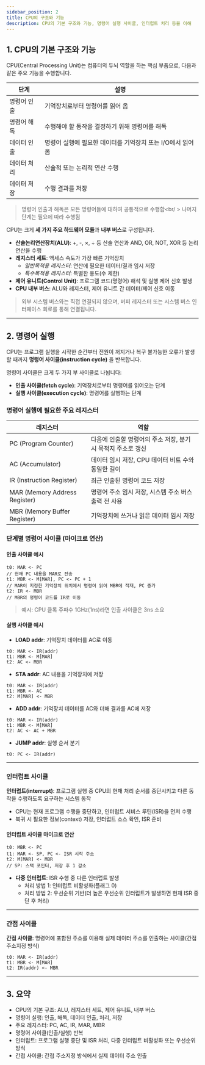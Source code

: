```yaml
---
sidebar_position: 2
title: CPU의 구조와 기능
description: CPU의 기본 구조와 기능, 명령어 실행 사이클, 인터럽트 처리 등을 이해
---
```


## 1. CPU의 기본 구조와 기능

CPU(Central Processing Unit)는 컴퓨터의 두뇌 역할을 하는 핵심 부품으로, 다음과 같은 주요 기능을 수행합니다.

| 단계        | 설명                                                       |
| ----------- | ---------------------------------------------------------- |
| 명령어 인출 | 기억장치로부터 명령어를 읽어 옴                            |
| 명령어 해독 | 수행해야 할 동작을 결정하기 위해 명령어를 해독             |
| 데이터 인출 | 명령어 실행에 필요한 데이터를 기억장치 또는 I/O에서 읽어옴 |
| 데이터 처리 | 산술적 또는 논리적 연산 수행                               |
| 데이터 저장 | 수행 결과를 저장                                           |

> 명령어 인출과 해독은 모든 명령어들에 대하여 공통적으로 수행함<br/ >
> 나머지 단계는 필요에 따라 수행됨

CPU는 크게 **세 가지 주요 하드웨어 모듈**과 **내부 버스**로 구성됩니다.

- **산술논리연산장치(ALU)**: +, -, ×, ÷ 등 산술 연산과 AND, OR, NOT, XOR 등 논리 연산을 수행
- **레지스터 세트**: 액세스 속도가 가장 빠른 기억장치
  - _일반목적용 레지스터_: 연산에 필요한 데이터/결과 임시 저장
  - _특수목적용 레지스터_: 특별한 용도(수 제한)
- **제어 유니트(Control Unit)**: 프로그램 코드(명령어) 해석 및 실행 제어 신호 발생
- **CPU 내부 버스**: ALU와 레지스터, 제어 유니트 간 데이터/제어 신호 이동

> 외부 시스템 버스와는 직접 연결되지 않으며, 버퍼 레지스터 또는 시스템 버스 인터페이스 회로를 통해 연결됩니다.

---

## 2. 명령어 실행

CPU는 프로그램 실행을 시작한 순간부터 전원이 꺼지거나 복구 불가능한 오류가 발생할 때까지 **명령어 사이클(instruction cycle)** 을 반복합니다.

명령어 사이클은 크게 두 가지 부 사이클로 나뉩니다:

- **인출 사이클(fetch cycle)**: 기억장치로부터 명령어를 읽어오는 단계
- **실행 사이클(execution cycle)**: 명령어를 실행하는 단계

### 명령어 실행에 필요한 주요 레지스터

| 레지스터                      | 역할                                                         |
| ----------------------------- | ------------------------------------------------------------ |
| PC (Program Counter)          | 다음에 인출할 명령어의 주소 저장, 분기 시 목적지 주소로 갱신 |
| AC (Accumulator)              | 데이터 임시 저장, CPU 데이터 비트 수와 동일한 길이           |
| IR (Instruction Register)     | 최근 인출된 명령어 코드 저장                                 |
| MAR (Memory Address Register) | 명령어 주소 임시 저장, 시스템 주소 버스 출력 전 사용         |
| MBR (Memory Buffer Register)  | 기억장치에 쓰거나 읽은 데이터 임시 저장                      |

### 단계별 명령어 사이클 (마이크로 연산)

#### 인출 사이클 예시

```text
t0: MAR <- PC
// 현재 PC 내용을 MAR로 전송
t1: MBR <- M[MAR], PC <- PC + 1
// MAR이 지정한 기억장치 위치에서 명령어 읽어 MBR에 적재, PC 증가
t2: IR <- MBR
// MBR의 명령어 코드를 IR로 이동
```

> 예시: CPU 클록 주파수 1GHz(1ns)라면 인출 사이클은 3ns 소요

#### 실행 사이클 예시

- **LOAD addr**: 기억장치 데이터를 AC로 이동

```text
t0: MAR <- IR(addr)
t1: MBR <- M[MAR]
t2: AC <- MBR
```

- **STA addr**: AC 내용을 기억장치에 저장

```text
t0: MAR <- IR(addr)
t1: MBR <- AC
t2: M[MAR] <- MBR
```

- **ADD addr**: 기억장치 데이터를 AC와 더해 결과를 AC에 저장

```text
t0: MAR <- IR(addr)
t1: MBR <- M[MAR]
t2: AC <- AC + MBR
```

- **JUMP addr**: 실행 순서 분기

```text
t0: PC <- IR(addr)
```

---

### 인터럽트 사이클

**인터럽트(interrupt)**: 프로그램 실행 중 CPU의 현재 처리 순서를 중단시키고 다른 동작을 수행하도록 요구하는 시스템 동작

- CPU는 현재 프로그램 수행을 중단하고, 인터럽트 서비스 루틴(ISR)을 먼저 수행
- 복귀 시 필요한 정보(context) 저장, 인터럽트 소스 확인, ISR 준비

#### 인터럽트 사이클 마이크로 연산

```text
t0: MBR <- PC
t1: MAR <- SP, PC <- ISR 시작 주소
t2: M[MAR] <- MBR
// SP: 스택 포인터, 저장 후 1 감소
```

- **다중 인터럽트**: ISR 수행 중 다른 인터럽트 발생
  - 처리 방법 1: 인터럽트 비활성화(플래그 0)
  - 처리 방법 2: 우선순위 기반(더 높은 우선순위 인터럽트가 발생하면 현재 ISR 중단 후 처리)

---

### 간접 사이클

**간접 사이클**: 명령어에 포함된 주소를 이용해 실제 데이터 주소를 인출하는 사이클(간접 주소지정 방식)

```text
t0: MAR <- IR(addr)
t1: MBR <- M[MAR]
t2: IR(addr) <- MBR
```

---

## 3. 요약

- CPU의 기본 구조: ALU, 레지스터 세트, 제어 유니트, 내부 버스
- 명령어 실행: 인출, 해독, 데이터 인출, 처리, 저장
- 주요 레지스터: PC, AC, IR, MAR, MBR
- 명령어 사이클(인출/실행) 반복
- 인터럽트: 프로그램 실행 중단 및 ISR 처리, 다중 인터럽트 비활성화 또는 우선순위 방식
- 간접 사이클: 간접 주소지정 방식에서 실제 데이터 주소 인출
